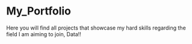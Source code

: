 # My_Portfolio
Here you will find all projects that showcase my hard skills regarding the field I am aiming to join, Data!!
